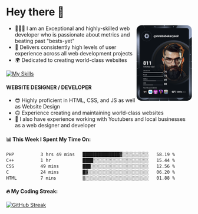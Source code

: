 <link rel="stylesheet" href="./main.css">

# Hey there 👋
<a href="https://app.daily.dev/Abubakar_Yasir"><img src="https://github.com/AbubakarYasir/AbubakarYasir/blob/main/devcard.svg" align="right" width="150" alt="Abubakar Yasir's Dev Card"/></a>

- 👨🏻‍💻 I am an Exceptional and highly-skilled web developer who is passionate about metrics and beating past "bests-yet"
- 👤 Delivers consistently high levels of user experience across all web development projects
- 🌍 Dedicated to creating world-class websites

[![My Skills](https://skillicons.dev/icons?i=js,mongodb,express,react,nodejs,sass,vscode,linux,heroku)](#)

#### WEBSITE DESIGNER / DEVELOPER

- 😎 Highly proficient in HTML, CSS, and JS
as well as Website Design
- 🙃 Experience creating and maintaining world-class websites
- 💼 I also have experience working with Youtubers and local businesses as a web designer and developer

#### 📊 This Week I Spent My Time On:
<!--START_SECTION:waka-->

```text
PHP          3 hrs 49 mins   ██████████████▓░░░░░░░░░░   58.19 %
C++          1 hr            ████░░░░░░░░░░░░░░░░░░░░░   15.44 %
CSS          49 mins         ███░░░░░░░░░░░░░░░░░░░░░░   12.56 %
C            24 mins         █▓░░░░░░░░░░░░░░░░░░░░░░░   06.20 %
HTML         7 mins          ▒░░░░░░░░░░░░░░░░░░░░░░░░   01.88 %
```

<!--END_SECTION:waka-->

#### 🔥 My Coding Streak:

[![GitHub Streak](https://github-readme-streak-stats.herokuapp.com/?user=AbubakarYasir&theme=dark)](https://git.io/streak-stats)


\
&nbsp;
\
&nbsp;
\
&nbsp;
\
&nbsp;

